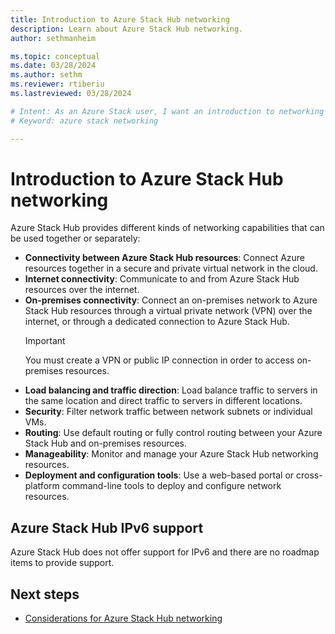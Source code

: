 ```yaml
---
title: Introduction to Azure Stack Hub networking 
description: Learn about Azure Stack Hub networking.
author: sethmanheim

ms.topic: conceptual
ms.date: 03/28/2024
ms.author: sethm
ms.reviewer: rtiberiu
ms.lastreviewed: 03/28/2024

# Intent: As an Azure Stack user, I want an introduction to networking in Azure Stack so I can get started.
# Keyword: azure stack networking 

---
```


# Introduction to Azure Stack Hub networking

Azure Stack Hub provides different kinds of networking capabilities that can be used together or separately:

- **Connectivity between Azure Stack Hub resources**: Connect Azure resources together in a secure and private virtual network in the cloud.
- **Internet connectivity**: Communicate to and from Azure Stack Hub resources over the internet.
- **On-premises connectivity**: Connect an on-premises network to Azure Stack Hub resources through a virtual private network (VPN) over the internet, or through a dedicated connection to Azure Stack Hub.
  > [!IMPORTANT]
  > You must create a VPN or public IP connection in order to access on-premises resources.
- **Load balancing and traffic direction**: Load balance traffic to servers in the same location and direct traffic to servers in different locations.
- **Security**: Filter network traffic between network subnets or individual VMs.
- **Routing**: Use default routing or fully control routing between your Azure Stack Hub and on-premises resources.
- **Manageability**: Monitor and manage your Azure Stack Hub networking resources.
- **Deployment and configuration tools**: Use a web-based portal or cross-platform command-line tools to deploy and configure network resources.

## Azure Stack Hub IPv6 support

Azure Stack Hub does not offer support for IPv6 and there are no roadmap items to provide support.

## Next steps

- [Considerations for Azure Stack Hub networking](azure-stack-network-differences.md)
